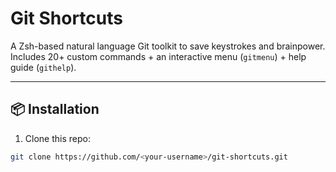 
# Git Shortcuts

A Zsh-based natural language Git toolkit to save keystrokes and brainpower.
Includes 20+ custom commands + an interactive menu (`gitmenu`) + help guide (`githelp`).

---

## 📦 Installation

1. Clone this repo:

```bash
git clone https://github.com/<your-username>/git-shortcuts.git

